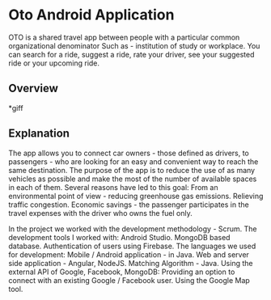 # Oto Android Application
OTO is a shared travel app between people with a particular common organizational denominator
Such as - institution of study or workplace.
You can search for a ride, suggest a ride, rate your driver, see your suggested ride or your upcoming ride.

## Overview
*giff

## Explanation
The app allows you to connect car owners - those defined as drivers, to passengers - who are looking for an easy and convenient way to reach the same destination.
The purpose of the app is to reduce the use of as many vehicles as possible and make the most of the number of available spaces in each of them.
Several reasons have led to this goal:
From an environmental point of view - reducing greenhouse gas emissions.
Relieving traffic congestion.
Economic savings - the passenger participates in the travel expenses with the driver who owns the fuel only.

In the project we worked with the development methodology - Scrum.
The development tools I worked with: Android Studio.
MongoDB based database.
Authentication of users using Firebase.
The languages we used for development:
Mobile / Android application - in Java.
Web and server side application - Angular, NodeJS.
Matching Algorithm - Java.
Using the external API of Google, Facebook, MongoDB:
Providing an option to connect with an existing Google / Facebook user.
Using the Google Map tool.
